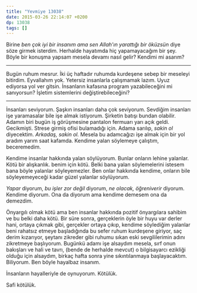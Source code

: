 ```yaml
---
title: "Yevmiye 13038"
date: 2015-03-26 22:14:07 +0200
dp: 13038
tags: []
---
```


Birine *ben çok iyi bir insanım ama sen Allah'ın yarattığı bir
öküzsün* diye söze girmek isterdim. Herhalde hayatımda hiç
yapamayacağım bir şey. Böyle bir konuşma yapsam mesela devamı nasıl
gelir? Kendimi mi asarım?

-----

Bugün ruhum mesrur. İki üç haftadır ruhumda kurdeşene sebep bir
meseleyi bitirdim. Eyvallahım yok. Yetersiz insanlarla çalışmamak
lazım. Uyuz ediyorsa yol ver gitsin. İnsanların kafasına program
yazabileceğini mi sanıyorsun? İşletim sistemlerini
değiştirebileceğini?

-----

İnsanları seviyorum. Şaşkın insanları daha çok seviyorum. Sevdiğim
insanları işe yaramasalar bile işe almak istiyorum. Şirketin batışı
bundan olabilir. Adamın biri bugün iş görüşmesine pantalon fermuarı
yarı açık geldi. Gecikmişti. Strese girmiş ofisi bulamadığı
için. Adama sarılıp, *sakin ol* diyecektim. *Arkadaş, sakin ol.*
Mesela bu adamcağızı işe almak için bir yol aradım yarım saat
kafamda. Kendime yalan söylemeye çalıştım, beceremedim.

Kendime insanlar hakkında yalan söylüyorum. Bunlar onların lehine
yalanlar. Kötü bir alışkanlık. benim için kötü. Belki bana yalan
söylemelerini istesem bana böyle yalanlar söyleyemezler. Ben onlar
hakkında kendime, onların bile söyleyemeyeceği kadar güzel yalanlar
söylüyorum.

*Yapar* diyorum, *bu işler zor değil* diyorum, *ne olacak,
öğreniverir* diyorum. Kendime diyorum. Ona da diyorum ama kendime
demesem ona da demezdim.

Önyargılı olmak kötü ama ben insanlar hakkında pozitif önyargılara
sahibim ve bu belki daha kötü. Bir süre sonra, gerçeklerin öyle bir
huyu var derler hani, ortaya çıkmak gibi, gerçekler ortaya çıkıp,
kendime söylediğim yalanlar beni rahatsız etmeye başladığında bu sefer
ruhum kurdeşene giriyor, saç derim kızarıyor, şeytanı zikreder gibi
ruhumu sıkan eski sevgililerimin adını zikretmeye başlıyorum. Bugünkü
adamı işe alsaydım mesela, sırf onun bakışları ve hali ve tavrı,
(bende de herhalde mevcut) o bilgisayarcı ezikliği olduğu için
alsaydım, birkaç hafta sonra yine sıkıntılanmaya
başlayacaktım. Biliyorum. Ben böyle hayalbaz insanım.

İnsanların hayalleriyle de oynuyorum. Kötülük. 

Safi kötülük. 


